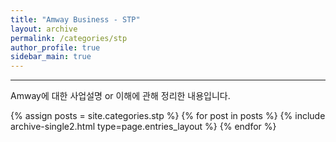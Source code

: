```yaml
---
title: "Amway Business - STP"
layout: archive
permalink: /categories/stp
author_profile: true
sidebar_main: true
---
```


<!-- 공백이 포함되어 있는 카테고리 이름의 경우 site.categories['a b c'] 이런식으로! -->

***


Amway에 대한 사업설명 or 이해에 관해 정리한 내용입니다.
<!-- <br> [🌜 강의 들으러 가기 Click](https://www.inflearn.com/course/unity-2#)
{: .notice--warning} -->


{% assign posts = site.categories.stp %}
{% for post in posts %} {% include archive-single2.html type=page.entries_layout %} {% endfor %}